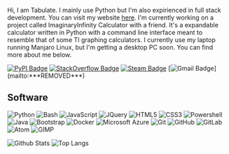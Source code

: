 Hi, I am Tabulate. I mainly use Python but I'm also expirienced in full stack development. You can visit my website [here](https://tabulatejarl8.github.io). I'm currently working on a project called ImaginaryInfinity Calculator with a friend. It's a expandable calculator written in Python with a command line interface meant to resemble that of some TI graphing calculators. I currently use my laptop running Manjaro Linux, but I'm getting a desktop PC soon. You can find more about me below.

[![PyPI Badge](https://img.shields.io/badge/-PyPI-3775A9?style=flat-square&logo=pypi&logoColor=white&link=https://pypi.org/user/Tabulate/)](https://pypi.org/user/Tabulate/)
[![StackOverflow Badge](https://img.shields.io/badge/-StackOverflow-FE7A16?style=flat-square&logo=stackoverflow&logoColor=white&link=https://stackoverflow.com/users/11591238/tabulate)](https://stackoverflow.com/users/11591238/tabulate)
[![Steam Badge](https://img.shields.io/badge/-Steam-1E1E1E?style=flat-square&logo=steam&logoColor=white&link=https://steamcommunity.com/profiles/76561198872425795)](https://steamcommunity.com/profiles/76561198872425795)
[![Gmail Badge](https://img.shields.io/badge/-***REMOVED***-c14438?style=flat-square&logo=Gmail&logoColor=white&link=mailto:***REMOVED***)](mailto:***REMOVED***)

## Software

![Python](https://img.shields.io/badge/-Python-black?style=flat-square&logo=Python)
![Bash](https://img.shields.io/badge/-Bash-black?style=flat-square&logo=gnu%20bash)
![JavaScript](https://img.shields.io/badge/-JavaScript-black?style=flat-square&logo=javascript)
![JQuery](https://img.shields.io/badge/-JQuery-0769AD?style=flat-square&logo=jquery)
![HTML5](https://img.shields.io/badge/-HTML5-E34F26?style=flat-square&logo=html5&logoColor=white)
![CSS3](https://img.shields.io/badge/-CSS3-1572B6?style=flat-square&logo=css3)
![Powershell](https://img.shields.io/badge/-Powershell-black?style=flat-square&logo=powershell)
![Java](https://img.shields.io/badge/-Java-b07219?style=flat-square&logo=java)
![Bootstrap](https://img.shields.io/badge/-Bootstrap-563D7C?style=flat-square&logo=bootstrap)
![Docker](https://img.shields.io/badge/-Docker-black?style=flat-square&logo=docker)
![Microsoft Azure](https://img.shields.io/badge/Microsoft%20Azure-232F7E?style=flat-square&logo=microsoft-azure)
![Git](https://img.shields.io/badge/-Git-black?style=flat-square&logo=git)
![GitHub](https://img.shields.io/badge/-GitHub-181717?style=flat-square&logo=github)
![GitLab](https://img.shields.io/badge/-GitLab-FCA121?style=flat-square&logo=gitlab)
![Atom](https://img.shields.io/badge/-Atom-41b46b?style=flat-square&logo=atom)
![GIMP](https://img.shields.io/badge/-GIMP-5C5543?style=flat-square&logo=gimp)

![Github Stats](https://github-readme-stats.vercel.app/api?username=TabulateJarl8&count_private=true&show_icons=true&include_all_commits=true)
![Top Langs](https://github-readme-stats.vercel.app/api/top-langs/?username=TabulateJarl8&hide=TeX&layout=compact)
